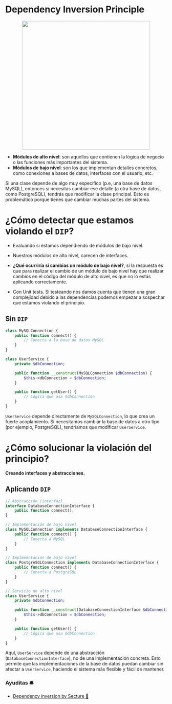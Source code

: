 
# Dependency Inversion Principle

<p align="center">
  <img src="https://github.com/user-attachments/assets/58a39715-ecdb-4489-9010-7d7dac075132" height="400" />
</p>



- **Módulos de alto nivel**: son aquellos que contienen la lógica de negocio o las funciones más importantes del sistema.
- **Módulos de bajo nivel**: son los que implementan detalles concretos, como conexiones a bases de datos, interfaces con el usuario, etc.



Si una clase depende de algo muy específico (p.e, una base de datos MySQL), entonces si necesitas cambiar ese detalle (a otra base de datos, como PostgreSQL), tendrás que modificar la clase principal. 
Esto es problemático porque tienes que cambiar muchas partes del sistema.

# ¿Cómo detectar que estamos violando el `DIP`?

- Evaluando si estamos dependiendo de módulos de bajo nivel.
  
- Nuestros módulos de alto nivel, carecen de interfaces.
  
- __¿Qué ocurriría si cambias un módulo de bajo nivel?__, si la respuesta es que para realizar el cambio de un módulo de bajo nivel hay que realizar cambios en el código del módulo de alto nivel, es que no lo estás aplicando correctamente.
  
- Con Unit tests. Si testeando nos damos cuenta que tienen una gran complejidad debido a las dependencias podemos empezar a sospechar que estamos violando el principio.


## Sin `DIP`

```php
class MySQLConnection {
    public function connect() {
        // Conecta a la base de datos MySQL
    }
}

class UserService {
    private $dbConnection;

    public function __construct(MySQLConnection $dbConnection) {
        $this->dbConnection = $dbConnection;
    }

    public function getUser() {
        // Lógica que usa $dbConnection
    }
}
```

`UserService` depende directamente de `MySQLConnection`, lo que crea un fuerte acoplamiento. Si necesitamos cambiar la base de datos a otro tipo (por ejemplo, PostgreSQL), tendríamos que modificar `UserService`.

# ¿Cómo solucionar la violación del principio?

__Creando interfaces y abstracciones.__


## Aplicando `DIP`

```php
// Abstracción (interfaz)
interface DatabaseConnectionInterface {
    public function connect();
}

// Implementación de bajo nivel
class MySQLConnection implements DatabaseConnectionInterface {
    public function connect() {
        // Conecta a MySQL
    }
}

// Implementación de bajo nivel
class PostgreSQLConnection implements DatabaseConnectionInterface {
    public function connect() {
        // Conecta a PostgreSQL
    }
}

// Servicio de alto nivel
class UserService {
    private $dbConnection;

    public function __construct(DatabaseConnectionInterface $dbConnection) {
        $this->dbConnection = $dbConnection;
    }

    public function getUser() {
        // Lógica que usa $dbConnection
    }
}
```

Aquí, `UserService` depende de una abstracción (`DatabaseConnectionInterface`), no de una implementación concreta. Esto permite que las implementaciones de la base de datos puedan cambiar sin afectar a `UserService`, haciendo el sistema más flexible y fácil de mantener.


### Ayuditas 🛎️
- [Dependency inversion by Secture 📰](https://secture.com/blog/solid-dependency-inversion-principle/)
